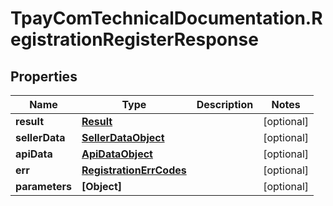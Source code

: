 # TpayComTechnicalDocumentation.RegistrationRegisterResponse

## Properties

Name | Type | Description | Notes
------------ | ------------- | ------------- | -------------
**result** | [**Result**](Result.md) |  | [optional] 
**sellerData** | [**SellerDataObject**](SellerDataObject.md) |  | [optional] 
**apiData** | [**ApiDataObject**](ApiDataObject.md) |  | [optional] 
**err** | [**RegistrationErrCodes**](RegistrationErrCodes.md) |  | [optional] 
**parameters** | **[Object]** |  | [optional] 


